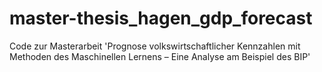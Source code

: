 # master-thesis_hagen_gdp_forecast
Code zur Masterarbeit 'Prognose volkswirtschaftlicher Kennzahlen mit Methoden des Maschinellen Lernens – Eine Analyse am Beispiel des BIP' 
